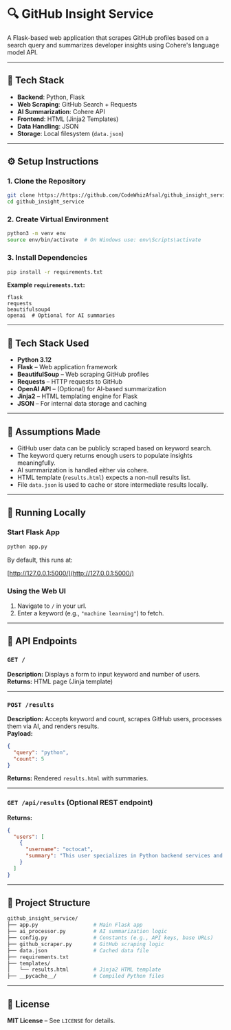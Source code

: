 # 🔍 GitHub Insight Service

A Flask-based web application that scrapes GitHub profiles based on a search query and summarizes developer insights using Cohere's language model API.

---

## 🔧 Tech Stack

- **Backend**: Python, Flask  
- **Web Scraping**: GitHub Search + Requests  
- **AI Summarization**: Cohere API  
- **Frontend**: HTML (Jinja2 Templates)  
- **Data Handling**: JSON  
- **Storage**: Local filesystem (`data.json`)  

---

## ⚙️ Setup Instructions

### 1. Clone the Repository

```bash
git clone https://https://github.com/CodeWhizAfsal/github_insight_service
cd github_insight_service
```
### 2. Create Virtual Environment
```bash
python3 -m venv env
source env/bin/activate  # On Windows use: env\Scripts\activate
```

### 3. Install Dependencies
```bash
pip install -r requirements.txt
```

**Example `requirements.txt`:**
```text
flask
requests
beautifulsoup4
openai  # Optional for AI summaries
```

---

## 🧰 Tech Stack Used

- **Python 3.12**
- **Flask** – Web application framework  
- **BeautifulSoup** – Web scraping GitHub profiles  
- **Requests** – HTTP requests to GitHub  
- **OpenAI API** – (Optional) for AI-based summarization  
- **Jinja2** – HTML templating engine for Flask  
- **JSON** – For internal data storage and caching  

---

## 🤔 Assumptions Made

- GitHub user data can be publicly scraped based on keyword search.
- The keyword query returns enough users to populate insights meaningfully.
- AI summarization is handled either via cohere.
- HTML template (`results.html`) expects a non-null results list.
- File `data.json` is used to cache or store intermediate results locally.

---

## 🚀 Running Locally

### Start Flask App
```bash
python app.py
```

By default, this runs at:

[http://127.0.0.1:5000/](http://127.0.0.1:5000/)

### Using the Web UI

1. Navigate to `/` in your url.
2. Enter a keyword (e.g., `"machine learning"`) to fetch.

---

## 📡 API Endpoints

### `GET /`
**Description:** Displays a form to input keyword and number of users.  
**Returns:** HTML page (Jinja template)

---

### `POST /results`

**Description:** Accepts keyword and count, scrapes GitHub users, processes them via AI, and renders results.  
**Payload:**
```json
{
  "query": "python",
  "count": 5
}
```
**Returns:** Rendered `results.html` with summaries.

---

### `GET /api/results` (Optional REST endpoint)

**Returns:**
```json
{
  "users": [
    {
      "username": "octocat",
      "summary": "This user specializes in Python backend services and open-source contributions."
    }
  ]
}
```

---

## 📂 Project Structure

```bash
github_insight_service/
├── app.py                  # Main Flask app
├── ai_processor.py         # AI summarization logic
├── config.py               # Constants (e.g., API keys, base URLs)
├── github_scraper.py       # GitHub scraping logic
├── data.json               # Cached data file
├── requirements.txt
├── templates/
│   └── results.html        # Jinja2 HTML template
├── __pycache__/            # Compiled Python files
```

---

## 🪪 License

**MIT License** – See `LICENSE` for details.
